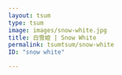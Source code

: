 ```yaml
---
layout: tsum
type: tsum
image: images/snow-white.jpg
title: 白雪姫 | Snow White
permalink: tsumtsum/snow-white
ID: "snow white"

---
```


